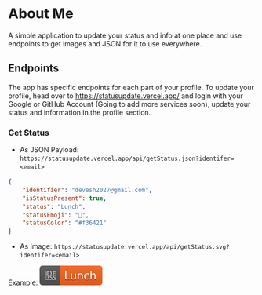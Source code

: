 # About Me

A simple application to update your status and info at one place and use endpoints to get images and JSON for it to use everywhere.

## Endpoints

The app has specific endpoints for each part of your profile. To update your profile, head over to https://statusupdate.vercel.app/ and login with your Google or GitHub Account (Going to add more services soon), update your status and information in the profile section.

### Get Status

- As JSON Payload: `https://statusupdate.vercel.app/api/getStatus.json?identifer=<email>`

```json
{
	"identifier": "devesh2027@gmail.com",
	"isStatusPresent": true,
	"status": "Lunch",
	"statusEmoji": "🍕",
	"statusColor": "#f36421"
}
```

- As Image: `https://statusupdate.vercel.app/api/getStatus.svg?identifer=<email>`

Example: ![Example Status](./public/samplestatus.svg)
